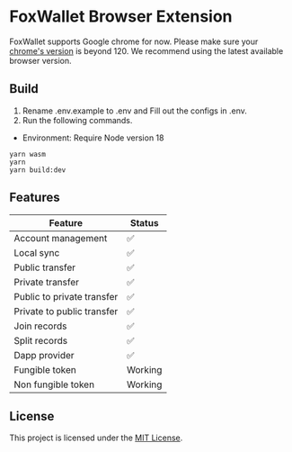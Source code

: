 # FoxWallet Browser Extension

FoxWallet supports Google chrome for now. Please make sure your [chrome's version](chrome://settings/help) is beyond 120. We recommend using the latest available browser version.

## Build

1. Rename .env.example to .env and Fill out the configs in .env.
2. Run the following commands.

- Environment: Require Node version 18

```shell
yarn wasm
yarn
yarn build:dev
```

## Features

| Feature                    | Status             |
| -------------------------- | ------------------ |
| Account management         | :white_check_mark: |
| Local sync                 | :white_check_mark: |
| Public transfer            | :white_check_mark: |
| Private transfer           | :white_check_mark: |
| Public to private transfer | :white_check_mark: |
| Private to public transfer | :white_check_mark: |
| Join records               | :white_check_mark: |
| Split records              | :white_check_mark: |
| Dapp provider              | :white_check_mark: |
| Fungible token             | Working            |
| Non fungible token         | Working            |

## License

This project is licensed under the [MIT License](./LICENSE).
